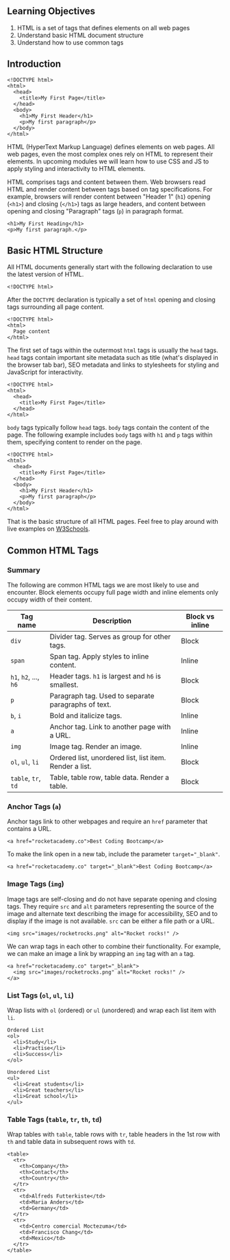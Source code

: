 ## Learning Objectives

1. HTML is a set of tags that defines elements on all web pages
1. Understand basic HTML document structure
1. Understand how to use common tags

## Introduction

```
<!DOCTYPE html>
<html>
  <head>
    <title>My First Page</title>
  </head>
  <body>
    <h1>My First Header</h1>
    <p>My first paragraph</p>
  </body>
</html>
```

HTML (HyperText Markup Language) defines elements on web pages. All web pages, even the most complex ones rely on HTML to represent their elements. In upcoming modules we will learn how to use CSS and JS to apply styling and interactivity to HTML elements.

HTML comprises tags and content between them. Web browsers read HTML and render content between tags based on tag specifications. For example, browsers will render content between &quot;Header 1&quot; (`h1`) opening (`<h1>`) and closing (`</h1>`) tags as large headers, and content between opening and closing &quot;Paragraph&quot; tags (`p`) in paragraph format.

```
<h1>My First Heading</h1>
<p>My first paragraph.</p>
```

## Basic HTML Structure

All HTML documents generally start with the following declaration to use the latest version of HTML.

```
<!DOCTYPE html>
```

After the `DOCTYPE` declaration is typically a set of `html` opening and closing tags surrounding all page content.

```
<!DOCTYPE html>
<html>
  Page content
</html>
```

The first set of tags within the outermost `html` tags is usually the `head` tags. `head` tags contain important site metadata such as title (what&#39;s displayed in the browser tab bar), SEO metadata and links to stylesheets for styling and JavaScript for interactivity.

```
<!DOCTYPE html>
<html>
  <head>
    <title>My First Page</title>
  </head>
</html>
```

`body` tags typically follow `head` tags. `body` tags contain the content of the page. The following example includes `body` tags with `h1` and `p` tags within them, specifying content to render on the page.

```
<!DOCTYPE html>
<html>
  <head>
    <title>My First Page</title>
  </head>
  <body>
    <h1>My First Header</h1>
    <p>My first paragraph</p>
  </body>
</html>
```

That is the basic structure of all HTML pages. Feel free to play around with live examples on [W3Schools](https://www.w3schools.com/html/html_examples.asp).

## Common HTML Tags

### Summary

The following are common HTML tags we are most likely to use and encounter. Block elements occupy full page width and inline elements only occupy width of their content.

| **Tag name** | **Description** | **Block vs inline** |
| --- | --- | --- |
| `div` | Divider tag. Serves as group for other tags. | Block |
| `span` | Span tag. Apply styles to inline content. | Inline |
| `h1`, `h2`, ..., `h6` | Header tags. `h1` is largest and `h6` is smallest. | Block |
| `p` | Paragraph tag. Used to separate paragraphs of text. | Block |
| `b`, `i` | Bold and italicize tags. | Inline |
| `a` | Anchor tag. Link to another page with a URL. | Inline |
| `img` | Image tag. Render an image. | Inline |
| `ol`, `ul`, `li` | Ordered list, unordered list, list item. Render a list. | Block |
| `table`, `tr`, `td` | Table, table row, table data. Render a table. | Block |

### Anchor Tags (`a`)

Anchor tags link to other webpages and require an `href` parameter that contains a URL.

```
<a href="rocketacademy.co">Best Coding Bootcamp</a>
```

To make the link open in a new tab, include the parameter `target="_blank"`.

```
<a href="rocketacademy.co" target="_blank">Best Coding Bootcamp</a>
```

### Image Tags (`img`)

Image tags are self-closing and do not have separate opening and closing tags. They require `src` and `alt` parameters representing the source of the image and alternate text describing the image for accessibility, SEO and to display if the image is not available. `src` can be either a file path or a URL.

```
<img src="images/rocketrocks.png" alt="Rocket rocks!" />
```

We can wrap tags in each other to combine their functionality. For example, we can make an image a link by wrapping an `img` tag with an `a` tag.

```
<a href="rocketacademy.co" target="_blank">
  <img src="images/rocketrocks.png" alt="Rocket rocks!" />
</a>
```

### List Tags (`ol`, `ul`, `li`)

Wrap lists with `ol` (ordered) or `ul` (unordered) and wrap each list item with `li`.

```
Ordered List
<ol>
  <li>Study</li>
  <li>Practise</li>
  <li>Success</li>
</ol>
```



```
Unordered List
<ul>
  <li>Great students</li>
  <li>Great teachers</li>
  <li>Great school</li>
</ul>
```

### Table Tags (`table`, `tr`, `th`, `td`)

Wrap tables with `table`, table rows with `tr`, table headers in the 1st row with `th` and table data in subsequent rows with `td`.

```
<table>
  <tr>
    <th>Company</th>
    <th>Contact</th>
    <th>Country</th>
  </tr>
  <tr>
    <td>Alfreds Futterkiste</td>
    <td>Maria Anders</td>
    <td>Germany</td>
  </tr>
  <tr>
    <td>Centro comercial Moctezuma</td>
    <td>Francisco Chang</td>
    <td>Mexico</td>
  </tr>
</table>
```
